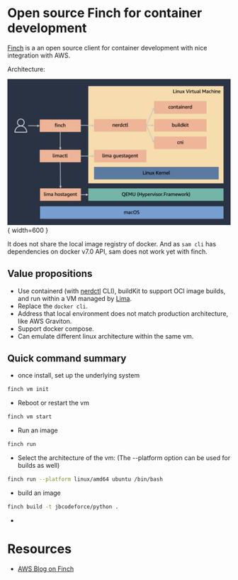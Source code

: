 # Open source Finch for container development

[Finch](https://github.com/runfinch/finch) is a an open source client for container development with nice integration with AWS.

Architecture:

![](./images/finch-arch.png){ width=600 }

It does not share the local image registry of docker. And as `sam cli` has dependencies on docker v7.0 API, sam does not work yet with finch.

## Value propositions

* Use containerd (with [nerdctl](https://github.com/containerd/nerdctl#command-reference) CLI), buildKit to support OCI image builds, and run within a VM managed by [Lima](https://github.com/lima-vm/lima).
* Replace the `docker cli`.
* Address that local environment does not match production architecture, like AWS Graviton. 
* Support docker compose.
* Can emulate different linux architecture within the same vm.

## Quick command summary

* once install, set up the underlying system

```sh
finch vm init 
```

* Reboot or restart the vm

```sh
finch vm start 
```

* Run an image

```sh
finch run 
```

* Select the architecture of the vm: (The --platform option can be used for builds as well)

```sh
finch run --platform linux/amd64 ubuntu /bin/bash
```

* build an image

```sh
finch build -t jbcodeforce/python .
```

* 
# Resources

* [AWS Blog on Finch](https://aws.amazon.com/blogs/opensource/introducing-finch-an-open-source-client-for-container-development/)